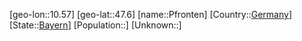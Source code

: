 ﻿---
location: [47.6,10.57]
type: City
tags:
- geo/City


SpocWebEntityId: 33347
isDeleted: false
confidential: public

---
[geo-lon::10.57]
[geo-lat::47.6]
[name::Pfronten]
[Country::[Germany](geo/Continent/Europe/Germany.md)]
[State::[Bayern](geo/Continent/Europe/Germany/Bayern.md)]
[Population::]
[Unknown::]

